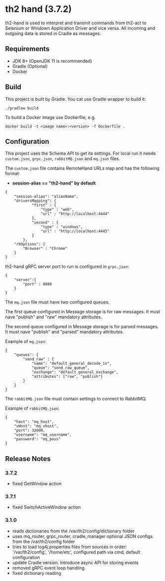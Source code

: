 # th2 hand (3.7.2)

th2-hand is used to interpret and transmit commands from th2-act to Selenium or Windown Application Driver and vice versa.
All incoming and outgoing data is stored in Cradle as messages.

## Requirements

* JDK 8+ (OpenJDK 11 is recommended)
* Gradle (Optional)
* Docker

## Build

This project is built by Gradle.
You cat use Gradle wrapper to build it:
``` shell script
./gradlew build
```
To build a Docker image use Dockerfile, 
e.g.
``` shell script
docker build -t <image name>:<version> -f Dockerfile .
``` 

## Configuration

This project uses the Schema API to get its settings.
For local run it needs `custom.json`, `grpc.json`, `rabbitMQ.json` and `mq.json` files.

The `custom.json` file contains RemoteHand URLs map and has the following format:
- **session-alias == "th2-hand" by default**
```
{
    "session-alias": "aliasName",
	"driversMapping": {
			"first" : {
				"type" : "web",
				"url" : "http://localhost:4444"
			},
			"second" : {
				"type" : "windows",
				"url" : "http://localhost:4445"
			}
		},
	"rhOptions": {
		"Browser" : "Chrome"
	}
}
```

th2-hand gRPC server port to run is configured in `grpc.json`:
```
{
	"server":{
		"port" : 8080
	}
}
```

The `mq.json` file must have two configured queues. 

The first queue configured in Message storage is for raw messages. It must nave "publish" and "raw" mandatory attributes. 

The second queue configured in Message storage is for parsed messages. It must nave "publish" and "parsed" mandatory attributes.

Example of `mq.json`:
```
{
	"queues": {
		"send_raw" : {
			"name": "default_general_decode_in",
			"queue": "send_raw_queue",
			"exchange": "default_general_exchange",
			"attributes": ["raw", "publish"]
		}
	}
}
```

The `rabbitMQ.json` file must contain settings to connect to RabbitMQ.

Example of `rabbitMQ.json`:
```
{
	"host": "mq_host",
	"vHost": "mq_vhost",
	"port": 32600,
	"username": "mq_username",
	"password": "mq_pass"
}
```

## Release Notes

### 3.7.2

+ fixed GetWindow action

### 3.7.1

+ fixed SwitchActiveWindow action

### 3.1.0

+ reads dictionaries from the /var/th2/config/dictionary folder
+ uses mq_router, grpc_router, cradle_manager optional JSON configs from the /var/th2/config folder
+ tries to load log4j.properties files from sources in order: '/var/th2/config', '/home/etc', configured path via cmd, default configuration
+ update Cradle version. Introduce async API for storing events
+ removed gRPC event loop handling
+ fixed dictionary reading